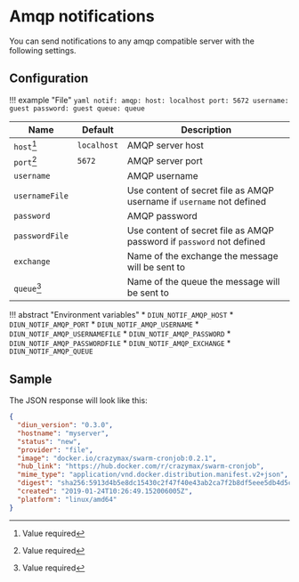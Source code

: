 # Amqp notifications

You can send notifications to any amqp compatible server with the following settings.

## Configuration

!!! example "File"
    ```yaml
    notif:
      amqp:
        host: localhost
        port: 5672
        username: guest
        password: guest
        queue: queue
    ```

| Name           | Default     | Description                                                           |
|----------------|-------------|-----------------------------------------------------------------------|
| `host`[^1]     | `localhost` | AMQP server host                                                      |
| `port`[^1]     | `5672`      | AMQP server port                                                      |
| `username`     |             | AMQP username                                                         |
| `usernameFile` |             | Use content of secret file as AMQP username if `username` not defined |
| `password`     |             | AMQP password                                                         |
| `passwordFile` |             | Use content of secret file as AMQP password if `password` not defined |
| `exchange`     |             | Name of the exchange the message will be sent to                      |
| `queue`[^1]    |             | Name of the queue the message will be sent to                         |

!!! abstract "Environment variables"
    * `DIUN_NOTIF_AMQP_HOST`
    * `DIUN_NOTIF_AMQP_PORT`
    * `DIUN_NOTIF_AMQP_USERNAME`
    * `DIUN_NOTIF_AMQP_USERNAMEFILE`
    * `DIUN_NOTIF_AMQP_PASSWORD`
    * `DIUN_NOTIF_AMQP_PASSWORDFILE`
    * `DIUN_NOTIF_AMQP_EXCHANGE`
    * `DIUN_NOTIF_AMQP_QUEUE`

## Sample

The JSON response will look like this:

```json
{
  "diun_version": "0.3.0",
  "hostname": "myserver",
  "status": "new",
  "provider": "file",
  "image": "docker.io/crazymax/swarm-cronjob:0.2.1",
  "hub_link": "https://hub.docker.com/r/crazymax/swarm-cronjob",
  "mime_type": "application/vnd.docker.distribution.manifest.v2+json",
  "digest": "sha256:5913d4b5e8dc15430c2f47f40e43ab2ca7f2b8df5eee5db4d5c42311e08dfb79",
  "created": "2019-01-24T10:26:49.152006005Z",
  "platform": "linux/amd64"
}
```

[^1]: Value required

